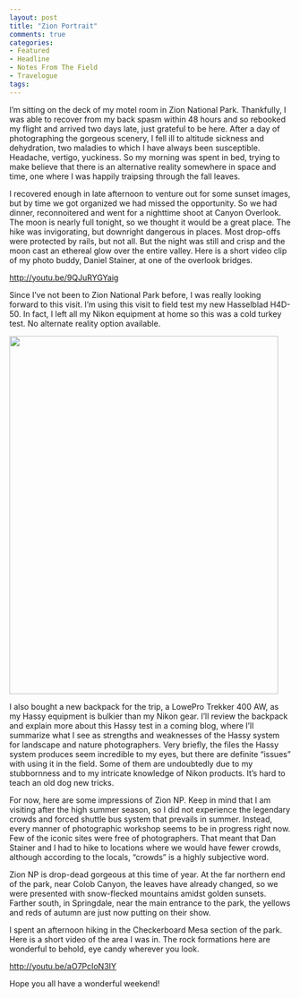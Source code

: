 ```yaml
---
layout: post
title: "Zion Portrait"
comments: true
categories:
- Featured
- Headline
- Notes From The Field
- Travelogue
tags:
---
```

I’m sitting on the deck of my motel room in Zion National Park. Thankfully, I was able to recover from my back spasm within 48 hours and so rebooked my flight and arrived two days late, just grateful to be here. After a day of photographing the gorgeous scenery, I fell ill to altitude sickness and dehydration, two maladies to which I have always been susceptible. Headache, vertigo, yuckiness. So my morning was spent in bed, trying to make believe that there is an alternative reality somewhere in space and time, one where I was happily traipsing through the fall leaves.

I recovered enough in late afternoon to venture out for some sunset images, but by time we got organized we had missed the opportunity. So we had dinner, reconnoitered and went for a nighttime shoot at Canyon Overlook. The moon is nearly full tonight, so we thought it would be a great place. The hike was invigorating, but downright dangerous in places. Most drop-offs were protected by rails, but not all. But the night was still and crisp and the moon cast an ethereal glow over the entire valley. Here is a short video clip of my photo buddy, Daniel Stainer, at one of the overlook bridges.

<a title="Canyon Overlook at Night" href="http://youtu.be/9QJuRYGYaig">http://youtu.be/9QJuRYGYaig </a>

Since I’ve not been to Zion National Park before, I was really looking forward to this visit. I’m using this visit to field test my new Hasselblad H4D-50. In fact, I left all my Nikon equipment at home so this was a cold turkey test. No alternate reality option available.

<a href="http://blog.lesterpickerphoto.com/wp-content/uploads/2011/11/Job_0142-1.jpg"><img class="size-full wp-image-1758" title="Job_0142 (1)" src="http://blog.lesterpickerphoto.com/wp-content/uploads/2011/11/Job_0142-1.jpg" alt="" width="480" height="640" /></a>

I also bought a new backpack for the trip, a LowePro Trekker 400 AW, as my Hassy equipment is bulkier than my Nikon gear. I’ll review the backpack and explain more about this Hassy test in a coming blog, where I’ll summarize what I see as strengths and weaknesses of the Hassy system for landscape and nature photographers. Very briefly, the files the Hassy system produces seem incredible to my eyes, but there are definite “issues” with using it in the field. Some of them are undoubtedly due to my stubbornness and to my intricate knowledge of Nikon products. It’s hard to teach an old dog new tricks.

For now, here are some impressions of Zion NP. Keep in mind that I am visiting after the high summer season, so I did not experience the legendary crowds and forced shuttle bus system that prevails in summer. Instead, every manner of photographic workshop seems to be in progress right now. Few of the iconic sites were free of photographers. That meant that Dan Stainer and I had to hike to locations where we would have fewer crowds, although according to the locals, “crowds” is a highly subjective word.

Zion NP is drop-dead gorgeous at this time of year. At the far northern end of the park, near Colob Canyon, the leaves have already changed, so we were presented with snow-flecked mountains amidst golden sunsets. Farther south, in Springdale, near the main entrance to the park, the yellows and reds of autumn are just now putting on their show.

I spent an afternoon hiking in the Checkerboard Mesa section of the park. Here is a short video of the area I was in. The rock formations here are wonderful to behold, eye candy wherever you look.

<a title="Checkerboard Mesa area" href="http://youtu.be/aO7PcIoN3IY">http://youtu.be/aO7PcIoN3IY</a>

Hope you all have a wonderful weekend!